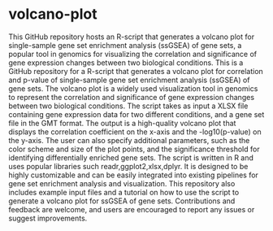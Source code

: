 # volcano-plot
This GitHub repository hosts an R-script that generates a volcano plot for single-sample gene set enrichment analysis (ssGSEA) of gene sets, a popular tool in genomics for visualizing the correlation and significance of gene expression changes between two biological conditions. 
This is a GitHub repository for a R-script that generates a volcano plot for correlation and p-value of single-sample gene set enrichment analysis (ssGSEA) of gene sets. The volcano plot is a widely used visualization tool in genomics to represent the correlation and significance of gene expression changes between two biological conditions.
The script takes as input a XLSX file containing gene expression data for two different conditions, and a gene set file in the GMT format. The output is a high-quality volcano plot that displays the correlation coefficient on the x-axis and the -log10(p-value) on the y-axis. The user can also specify additional parameters, such as the color scheme and size of the plot points, and the significance threshold for identifying differentially enriched gene sets.
The script is written in R and uses popular libraries such readr,ggplot2,xlsx,dplyr. It is designed to be highly customizable and can be easily integrated into existing pipelines for gene set enrichment analysis and visualization.
This repository also includes example input files and a tutorial on how to use the script to generate a volcano plot for ssGSEA of gene sets. Contributions and feedback are welcome, and users are encouraged to report any issues or suggest improvements.
